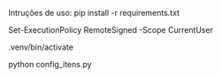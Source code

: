 Intruções de uso:
pip install -r requirements.txt 

Set-ExecutionPolicy RemoteSigned -Scope CurrentUser

.venv/bin/activate

python config_itens.py



